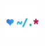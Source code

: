 <p align="center"><img src="./etc/logo.svg" alt="dotfiles-logo" height="100px" width="100px"/></p>


